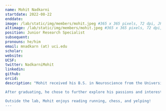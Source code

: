 ```yaml
---
name: Mohit Nadkarni
startdate: 2022-08-22
enddate:
image: /lab/static/img/members/mohit.jpeg #365 x 365 pixels, 72 dpi, JPG
altimage: /lab/static/img/members/mohit.jpeg #365 x 365 pixels, 72 dpi, JPG
position: Junior Research Specialist
subsequent:
pronouns: he/him
email: mnadkarn (at) uci.edu
scholar:
website:
UCSF:
twitter: NadkarniMohit
linkedin: 
github:
orcid:
description: "Mohit received his B.S. in Neuroscience from the University of Texas, Austin where he researched learning and decision-making with Dr. Alison Preston, Dr. Sharon Noh, and Dr. Christine Coughlin. He previous worked on a number of projects investigating decision-making and learning in older and younger adults using neuroimaging (fMRI) and computational modeling techniques.

After graduating, he chose to further explore his passions and interests in research. He’s interested in learning more about how decision making is effected by age, and the conditions of learning and decision-making across ones lifespan that could be improved.

Outside the lab, Mohit enjoys reading running, chess, and yelping!
---
```

